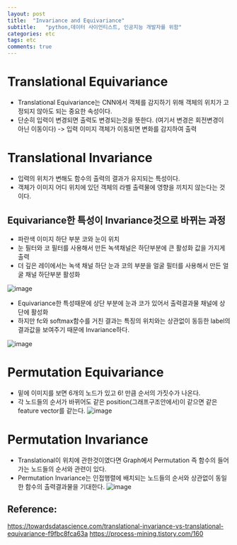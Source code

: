 ```yaml
---
layout: post
title:  "Invariance and Equivariance"
subtitle:   "python,데이터 사이언티스트, 인공지능 개발자를 위함"
categories: etc
tags: etc
comments: true
---
```


# Translational Equivariance
+ Translational Equivariance는 CNN에서 객체를 감지하기 위해 객체의 위치가 고정되지 않아도 되는 중요한 속성이다. 
+ 단순히 입력이 변경되면 출력도 변경되는것을 뜻한다. (여기서 변경은 회전변경이 아닌 이동이다) -> 입력 이미지 객체가 이동되면 변화를 감지하여 출력
# Translational Invariance
+ 입력의 위치가 변해도 함수의 출력의 결과가 유지되는 특성이다. 
+ 객체가 이미지 어디 위치에 있던 객체의 라벨 출력물에 영향을 끼치지 않는다는 것이다. 

## Equivariance한 특성이 Invariance것으로 바뀌는 과정
+ 파란색 이미지 하단 부분 코와 눈이 위치 
+ 눈 필터와 코 필터를 사용해서 만든 녹색채널은 하단부분에 큰 활성화 값을 가지게 출력
+ 더 깊은 레이에서는 녹색 채널 하단 눈과 코의 부분을 얼굴 필터를 사용해서 만든 얼굴 채널 하단부분 활성화 


![image](https://user-images.githubusercontent.com/70193130/183013576-9ee75fed-1975-4021-81db-8f7fb0e51988.png)

+ Equivariance한 특성때문에 상단 부분에 눈과 코가 있어서 출력결과물 채널에 상단에 활성화
+ 하지만 fc와 softmax함수를 거친 결과는 특징의 위치와는 상관없이 동등한 label의 결과값을 보여주기 때문에 Invariance하다. 

![image](https://user-images.githubusercontent.com/70193130/183013590-9e431c93-b1eb-4cdb-a1e2-bcad38109dd5.png)



# Permutation Equivariance
+ 밑에 이미지를 보면 6개의 노드가 있고 6! 만큼 순서의 가짓수가 나온다.  
+ 각 노드들의 순서가 바뀌어도 같은 position(그래프구조안에서)이 같으면 같은 feature vector를 같는다. 
![image](https://user-images.githubusercontent.com/70193130/183017466-bc3ffc79-25c5-4999-9113-e99a28dd9521.png)
# Permutation Invariance
+ Translational이 위치에 관한것이였다면 Graph에서 Permutation 즉 함수의 들어가는 노드들의 순서와 관련이 있다. 
+ Permutation Invariance는 인접행렬에 배치되는 노드들의 순서와 상관없이 동일한 함수의 출력결과물을 기대한다. 
![image](https://user-images.githubusercontent.com/70193130/183016775-e5965c54-ad52-4a12-b1ce-c0e92cee8489.png)


## Reference:  
<https://towardsdatascience.com/translational-invariance-vs-translational-equivariance-f9fbc8fca63a>
<https://process-mining.tistory.com/160>